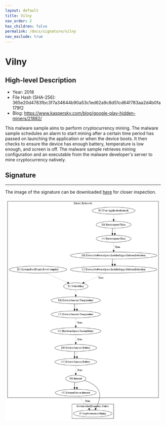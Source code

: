 ```yaml
---
layout: default
title: Vilny
nav_order: 2
has_children: false
permalink: /docs/signature/vilny
nav_exclude: true
---
```


# Vilny

## High-level Description

* Year: 2018
* File Hash (SHA-256): 365e20d4783fbc3f7a34644b90a53c1ed62a9c8d51cd64f783aa2d4b0fa179f2
* Blog: https://www.kaspersky.com/blog/google-play-hidden-miners/21882/

This malware sample aims to perform cryptocurrency mining. The malware sample schedules an alarm to start mining after a certain time period has passed on launching the application or when the device boots. It then checks to ensure the device has enough battery, temperature is low enough, and screen is off. The malware sample retrieves mining configuration and an executable from the malware developer's server to mine cryptocurrency natively.

## Signature
---

The image of the signature can be downloaded [here](../../img/signatures/Vilny.png) for closer inspection.

![](../../img/signatures/Vilny.png)